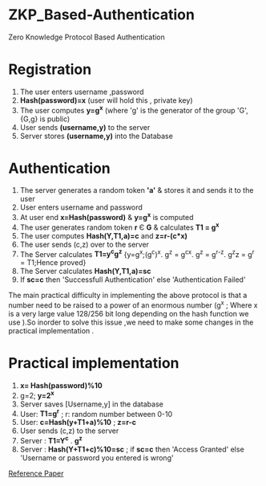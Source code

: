 # ZKP_Based-Authentication
Zero Knowledge Protocol Based Authentication

# Registration
1) The user enters username ,password
2) __Hash(password)=x__ (user will hold this , private key)
3) The user computes __y=g<sup>x</sup>__ (where 'g' is the generator of the group 'G',{G,g} is public)
4) User sends __(username,y)__ to the server
5) Server stores __(username,y)__ into the Database

# Authentication
1) The server generates a random token __'a'__ & stores it and sends it to the user 
2) User enters username and password
3) At user end __x=Hash(password)__ & __y=g<sup>x</sup>__ is computed
4) The user generates random token __r__ Є __G__ & calculates __T1 = g<sup>x</sup>__
5) The user computes __Hash(Y,T1,a)=c__ and __z=r-(c*x)__
6) The user sends (c,z) over to the server
7) The Server calculates __T1=y<sup>c</sup>g<sup>z</sup>__  {y=g<sup>x</sup>;(g<sup>c</sup>)<sup>x</sup>. g<sup>z</sup> = g<sup>cx</sup>. g<sup>z</sup> = g<sup>r-z</sup>. g<sup>z</sup>z = g<sup>r</sup> = T1;Hence proved}
8) The Server calculates __Hash(Y,T1,a)=sc__ 
9) If __sc=c__ then 'Successfull Authentication' else 'Authentication Failed'

The main practical difficulty in implementing the above protocol is that a number need to be raised to a power of an enormous 
number (g<sup>x</sup> ; Where x is a very large value 128/256 bit long depending on the hash function we use ).So inorder to solve this 
issue ,we need to make some changes in the practical implementation . 

# Practical implementation
1) __x= Hash(password)%10__ 
2) g=2; __y=2<sup>x</sup>__
3) Server saves [Username,y] in the database
4) User: __T1=g<sup>r</sup>__ ; r: random number between 0-10 
5) User: __c=Hash(y+T1+a)%10__ ; __z=r-c__
6) User sends (c,z) to the server
7) Server : __T1=Y<sup>c</sup>__ . __g<sup>z</sup>__
8) Server : __Hash(Y+T1+c)%10=sc__ ; if __sc=c__ then 'Access Granted' else 'Username or password you entered is wrong'


[Reference Paper](http://ojs.pythonpapers.org/index.php/tppm/article/view/155/142)

